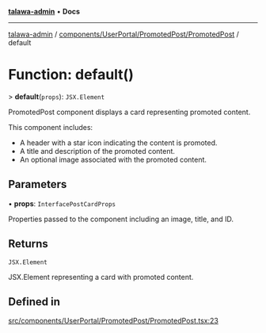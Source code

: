 [**talawa-admin**](../../../../../README.md) • **Docs**

***

[talawa-admin](../../../../../modules.md) / [components/UserPortal/PromotedPost/PromotedPost](../README.md) / default

# Function: default()

\> **default**(`props`): `JSX.Element`

PromotedPost component displays a card representing promoted content.

This component includes:
- A header with a star icon indicating the content is promoted.
- A title and description of the promoted content.
- An optional image associated with the promoted content.

## Parameters

• **props**: `InterfacePostCardProps`

Properties passed to the component including an image, title, and ID.

## Returns

`JSX.Element`

JSX.Element representing a card with promoted content.

## Defined in

[src/components/UserPortal/PromotedPost/PromotedPost.tsx:23](https://github.com/PalisadoesFoundation/talawa-admin/blob/c49a58cefb47697eb25ed53aa1ef6d685c772d3e/src/components/UserPortal/PromotedPost/PromotedPost.tsx#L23)
